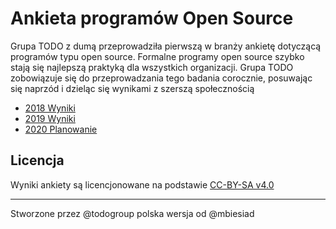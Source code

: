 # Ankieta programów Open Source

Grupa TODO z dumą przeprowadziła pierwszą w branży ankietę dotyczącą programów typu open source. Formalne programy open source szybko stają się najlepszą praktyką dla wszystkich organizacji. Grupa TODO zobowiązuje się do przeprowadzania tego badania corocznie, posuwając się naprzód i dzieląc się wynikami z szerszą społecznością

* [2018 Wyniki](https://github.com/mbiesiad/survey/tree/master/2018)
* [2019 Wyniki](https://github.com/mbiesiad/survey/tree/master/2019)
* [2020 Planowanie](https://github.com/mbiesiad/survey/blob/master/2020/README.md)

## Licencja

Wyniki ankiety są licencjonowane na podstawie [CC-BY-SA v4.0](https://creativecommons.org/licenses/by-sa/4.0/)

________________________
Stworzone przez @todogroup polska wersja od @mbiesiad
